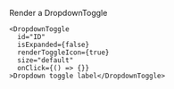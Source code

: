 Render a DropdownToggle

    <DropdownToggle
      id="ID"
      isExpanded={false}
      renderToggleIcon={true}
      size="default"
      onClick={() => {}}
    >Dropdown toggle label</DropdownToggle>